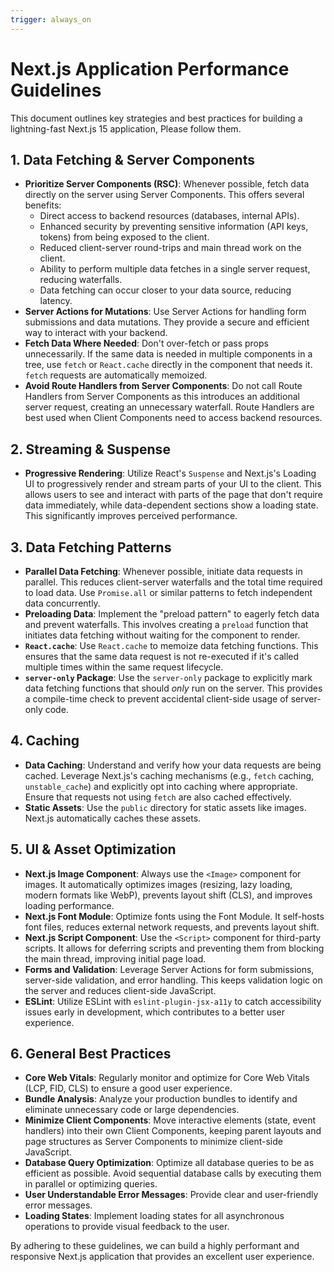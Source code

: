 ```yaml
---
trigger: always_on
---
```


# Next.js Application Performance Guidelines

This document outlines key strategies and best practices for building a lightning-fast Next.js 15 application, Please follow them.

## 1. Data Fetching & Server Components

*   **Prioritize Server Components (RSC)**: Whenever possible, fetch data directly on the server using Server Components. This offers several benefits:
    *   Direct access to backend resources (databases, internal APIs).
    *   Enhanced security by preventing sensitive information (API keys, tokens) from being exposed to the client.
    *   Reduced client-server round-trips and main thread work on the client.
    *   Ability to perform multiple data fetches in a single server request, reducing waterfalls.
    *   Data fetching can occur closer to your data source, reducing latency.
*   **Server Actions for Mutations**: Use Server Actions for handling form submissions and data mutations. They provide a secure and efficient way to interact with your backend.
*   **Fetch Data Where Needed**: Don't over-fetch or pass props unnecessarily. If the same data is needed in multiple components in a tree, use `fetch` or `React.cache` directly in the component that needs it. `fetch` requests are automatically memoized.
*   **Avoid Route Handlers from Server Components**: Do not call Route Handlers from Server Components as this introduces an additional server request, creating an unnecessary waterfall. Route Handlers are best used when Client Components need to access backend resources.

## 2. Streaming & Suspense

*   **Progressive Rendering**: Utilize React's `Suspense` and Next.js's Loading UI to progressively render and stream parts of your UI to the client. This allows users to see and interact with parts of the page that don't require data immediately, while data-dependent sections show a loading state. This significantly improves perceived performance.

## 3. Data Fetching Patterns

*   **Parallel Data Fetching**: Whenever possible, initiate data requests in parallel. This reduces client-server waterfalls and the total time required to load data. Use `Promise.all` or similar patterns to fetch independent data concurrently.
*   **Preloading Data**: Implement the "preload pattern" to eagerly fetch data and prevent waterfalls. This involves creating a `preload` function that initiates data fetching without waiting for the component to render.
*   **`React.cache`**: Use `React.cache` to memoize data fetching functions. This ensures that the same data request is not re-executed if it's called multiple times within the same request lifecycle.
*   **`server-only` Package**: Use the `server-only` package to explicitly mark data fetching functions that should *only* run on the server. This provides a compile-time check to prevent accidental client-side usage of server-only code.

## 4. Caching

*   **Data Caching**: Understand and verify how your data requests are being cached. Leverage Next.js's caching mechanisms (e.g., `fetch` caching, `unstable_cache`) and explicitly opt into caching where appropriate. Ensure that requests not using `fetch` are also cached effectively.
*   **Static Assets**: Use the `public` directory for static assets like images. Next.js automatically caches these assets.

## 5. UI & Asset Optimization

*   **Next.js Image Component**: Always use the `<Image>` component for images. It automatically optimizes images (resizing, lazy loading, modern formats like WebP), prevents layout shift (CLS), and improves loading performance.
*   **Next.js Font Module**: Optimize fonts using the Font Module. It self-hosts font files, reduces external network requests, and prevents layout shift.
*   **Next.js Script Component**: Use the `<Script>` component for third-party scripts. It allows for deferring scripts and preventing them from blocking the main thread, improving initial page load.
*   **Forms and Validation**: Leverage Server Actions for form submissions, server-side validation, and error handling. This keeps validation logic on the server and reduces client-side JavaScript.
*   **ESLint**: Utilize ESLint with `eslint-plugin-jsx-a11y` to catch accessibility issues early in development, which contributes to a better user experience.

## 6. General Best Practices

*   **Core Web Vitals**: Regularly monitor and optimize for Core Web Vitals (LCP, FID, CLS) to ensure a good user experience.
*   **Bundle Analysis**: Analyze your production bundles to identify and eliminate unnecessary code or large dependencies.
*   **Minimize Client Components**: Move interactive elements (state, event handlers) into their own Client Components, keeping parent layouts and page structures as Server Components to minimize client-side JavaScript.
*   **Database Query Optimization**: Optimize all database queries to be as efficient as possible. Avoid sequential database calls by executing them in parallel or optimizing queries.
*   **User Understandable Error Messages**: Provide clear and user-friendly error messages.
*   **Loading States**: Implement loading states for all asynchronous operations to provide visual feedback to the user.

By adhering to these guidelines, we can build a highly performant and responsive Next.js application that provides an excellent user experience.